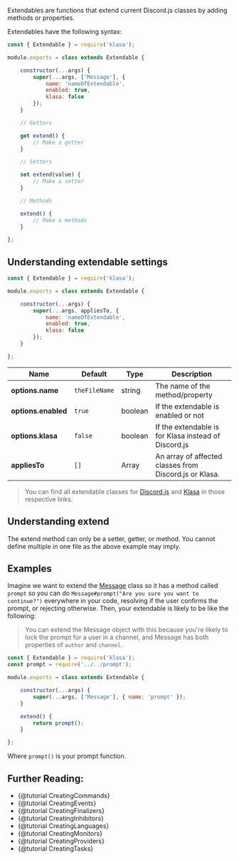 Extendables are functions that extend current Discord.js classes by adding methods or properties.

Extendables have the following syntax:

```javascript
const { Extendable } = require('klasa');

module.exports = class extends Extendable {

	constructor(...args) {
		super(...args, ['Message'], {
			name: 'nameOfExtendable',
			enabled: true,
			klasa: false
		});
	}

	// Getters

	get extend() {
		// Make a getter
	}

	// Setters

	set extend(value) {
		// Make a setter
	}

	// Methods

	extend() {
		// Make a methods
	}

};
```

## Understanding extendable settings

```javascript
const { Extendable } = require('klasa');

module.exports = class extends Extendable {

	constructor(...args) {
		super(...args, appliesTo, {
			name: 'nameOfExtendable',
			enabled: true,
			klasa: false
		});
	}

};
```

| Name                | Default       | Type    | Description                                            |
| ------------------- | ------------- | ------- | ------------------------------------------------------ |
| **options.name**    | `theFileName` | string  | The name of the method/property                        |
| **options.enabled** | `true`        | boolean | If the extendable is enabled or not                    |
| **options.klasa**   | `false`       | boolean | If the extendable is for Klasa instead of Discord.js   |
| **appliesTo**       | `[]`          | Array   | An array of affected classes from Discord.js or Klasa. |

> You can find all extendable classes for [Discord.js](https://github.com/discordjs/discord.js/blob/master/src/index.js) and [Klasa](https://github.com/dirigeants/klasa/blob/master/src/index.js) in those respective links.

## Understanding extend

The extend method can only be a setter, getter, or method. You cannot define multiple in one file as the above example may imply.

## Examples

Imagine we want to extend the [Message](https://discord.js.org/#/docs/main/master/class/Message) class
so it has a method called `prompt` so you can do `Message#prompt("Are you sure you want to continue?")`
everywhere in your code, resolving if the user confirms the prompt, or rejecting otherwise. Then, your
extendable is likely to be like the following:

> You can extend the Message object with this because you're likely to lock the prompt for a user in a channel,
and Message has both properties of `author` and `channel`.

```js
const { Extendable } = require('klasa');
const prompt = require('../../prompt');

module.exports = class extends Extendable {

	constructor(...args) {
		super(...args, ['Message'], { name: 'prompt' });
	}

	extend() {
		return prompt();
	}

};
```

Where `prompt()` is your prompt function.

## Further Reading:

- {@tutorial CreatingCommands}
- {@tutorial CreatingEvents}
- {@tutorial CreatingFinalizers}
- {@tutorial CreatingInhibitors}
- {@tutorial CreatingLanguages}
- {@tutorial CreatingMonitors}
- {@tutorial CreatingProviders}
- {@tutorial CreatingTasks}
